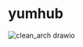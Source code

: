 # yumhub
![clean_arch drawio](https://github.com/Red-velvet-cake/yumhub/assets/92039633/9906e892-f1bf-4ab0-a300-937dc056d2df)
